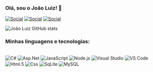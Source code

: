 ### Olá, sou o João Luiz! 💯
[![Social](https://img.shields.io/badge/LinkedIn-0077B5?style=for-the-badge&logo=linkedin&logoColor=white)](https://www.linkedin.com/in/joaoluizglira/)
[![Social](https://img.shields.io/badge/Gmail-D14836?style=for-the-badge&logo=gmail&logoColor=white)](https://mail.google.com/mail/u/1/#inbox?compose=DmwnWrRttFvVSnGQJqgsnXSxzwLxnKdtGZzMmPfCbJvvqxZbkGJmQCknwjJdrDsFhxlcljgkSXDb)
[![Social](https://img.shields.io/badge/Instagram-E4405F?style=for-the-badge&logo=instagram&logoColor=white)](https://www.instagram.com/jl.gradwool/)

![João Luiz GitHub stats](https://github-readme-stats.vercel.app/api?username=JoaoLuizGL&show_icons=true&theme=transparent)
<!-- <img height="180em" src="https://github-readme-stats.vercel.app/api/top-langs/?username=andersonsbispo&layout=compact&langs_count=7&theme=tokyonight"/> -->

### Minhas linguagens e tecnologias: 
<div style = "display: inline_block"><br/>
  <img align="center" alt="C#" src = "https://img.shields.io/badge/C%23-5C2D91?style=for-the-badge&logo=c%23&logoColor=white" />
  <img align="center" alt="Asp.Net" src = "https://img.shields.io/badge/.NET-5C2D91?style=for-the-badge&logo=.net&logoColor=white" />
  <img align="center" alt="JavaScript" src = "https://img.shields.io/badge/JavaScript-F7DF1E?style=for-the-badge&logo=javascript&logoColor=black" />
  <img align="center" alt="Node.js" src = "https://img.shields.io/badge/Node.js-218918?style=for-the-badge&logo=node.js&logoColor=black" />
  <img align="center" alt="Visual Studio" src="https://img.shields.io/badge/Visual Studio-5C2D91?logo=visual-studio&logoColor=white&style=for-the-badge" />
  <img align="center" alt="VS Code" src="https://img.shields.io/badge/VS Code-007ACC?logo=visual-studio-code&logoColor=white&style=for-the-badge" />
  <img align="center" alt="Html.5" src = "https://img.shields.io/badge/HTML-E34F26?style=for-the-badge&logo=html5&logoColor=white" />
  <img align="center" alt="Css" src = "https://img.shields.io/badge/CSS-239120?&style=for-the-badge&logo=css3&logoColor=white" />
  <img align="center" alt="SqLite" src = "https://img.shields.io/badge/SQLite-09425F?style=for-the-badge&logo=sqlite&logoColor=white" />
  <img align="center" alt="MySQL" src = "https://img.shields.io/badge/MySQL-00000F?style=for-the-badge&logo=mysql&logoColor=white" />
</div>

